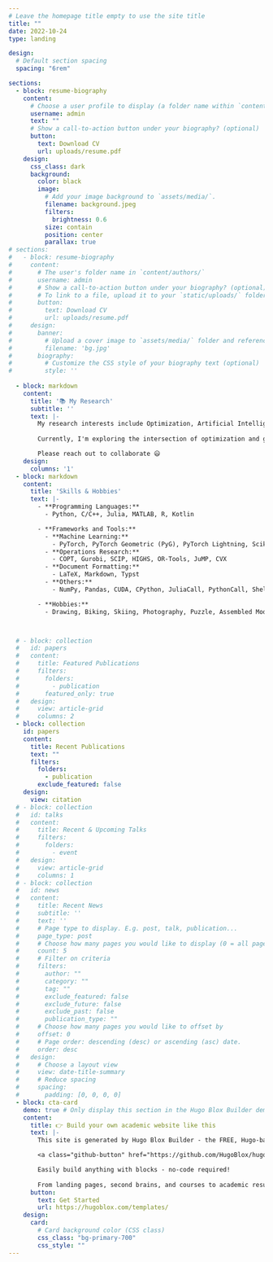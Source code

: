 ```yaml
---
# Leave the homepage title empty to use the site title
title: ""
date: 2022-10-24
type: landing

design:
  # Default section spacing
  spacing: "6rem"

sections:
  - block: resume-biography
    content:
      # Choose a user profile to display (a folder name within `content/authors/`)
      username: admin
      text: ""
      # Show a call-to-action button under your biography? (optional)
      button:
        text: Download CV
        url: uploads/resume.pdf
    design:
      css_class: dark
      background:
        color: black
        image:
          # Add your image background to `assets/media/`.
          filename: background.jpeg
          filters:
            brightness: 0.6
          size: contain
          position: center
          parallax: true
# sections:
#   - block: resume-biography
#     content:
#       # The user's folder name in `content/authors/`
#       username: admin
#       # Show a call-to-action button under your biography? (optional)
#       # To link to a file, upload it to your `static/uploads/` folder
#       button:
#         text: Download CV
#         url: uploads/resume.pdf
#     design:
#       banner:
#         # Upload a cover image to `assets/media/` folder and reference its filename here (optional)
#         filename: 'bg.jpg'
#       biography:
#         # Customize the CSS style of your biography text (optional)
#         style: ''
        
  - block: markdown
    content:
      title: '📚 My Research'
      subtitle: ''
      text: |-
        My research interests include Optimization, Artificial Intelligence and the Interdisciplinary of Operations Research and Machine Learning. 
        
        Currently, I'm exploring the intersection of optimization and generative models.

        Please reach out to collaborate 😃
    design:
      columns: '1'
  - block: markdown
    content:
      title: 'Skills & Hobbies'
      text: |-
        - **Programming Languages:**  
          - Python, C/C++, Julia, MATLAB, R, Kotlin  

        - **Frameworks and Tools:**  
          - **Machine Learning:** 
            - PyTorch, PyTorch Geometric (PyG), PyTorch Lightning, Scikit-learn, Gym, Isaac Gym  
          - **Operations Research:** 
            - COPT, Gurobi, SCIP, HIGHS, OR-Tools, JuMP, CVX  
          - **Document Formatting:** 
            - LaTeX, Markdown, Typst  
          - **Others:** 
            - NumPy, Pandas, CUDA, CPython, JuliaCall, PythonCall, Shell, SSH, Git, YAML, JSON, Office, Photoshop  

        - **Hobbies:**  
          - Drawing, Biking, Skiing, Photography, Puzzle, Assembled Model, Coffee  



  # - block: collection
  #   id: papers
  #   content:
  #     title: Featured Publications
  #     filters:
  #       folders:
  #         - publication
  #       featured_only: true
  #   design:
  #     view: article-grid
  #     columns: 2
  - block: collection
    id: papers
    content:
      title: Recent Publications
      text: ""
      filters:
        folders:
          - publication
        exclude_featured: false
    design:
      view: citation
  # - block: collection
  #   id: talks
  #   content:
  #     title: Recent & Upcoming Talks
  #     filters:
  #       folders:
  #         - event
  #   design:
  #     view: article-grid
  #     columns: 1
  # - block: collection
  #   id: news
  #   content:
  #     title: Recent News
  #     subtitle: ''
  #     text: ''
  #     # Page type to display. E.g. post, talk, publication...
  #     page_type: post
  #     # Choose how many pages you would like to display (0 = all pages)
  #     count: 5
  #     # Filter on criteria
  #     filters:
  #       author: ""
  #       category: ""
  #       tag: ""
  #       exclude_featured: false
  #       exclude_future: false
  #       exclude_past: false
  #       publication_type: ""
  #     # Choose how many pages you would like to offset by
  #     offset: 0
  #     # Page order: descending (desc) or ascending (asc) date.
  #     order: desc
  #   design:
  #     # Choose a layout view
  #     view: date-title-summary
  #     # Reduce spacing
  #     spacing:
  #       padding: [0, 0, 0, 0]
  - block: cta-card
    demo: true # Only display this section in the Hugo Blox Builder demo site
    content:
      title: 👉 Build your own academic website like this
      text: |-
        This site is generated by Hugo Blox Builder - the FREE, Hugo-based open source website builder trusted by 250,000+ academics like you.

        <a class="github-button" href="https://github.com/HugoBlox/hugo-blox-builder" data-color-scheme="no-preference: light; light: light; dark: dark;" data-icon="octicon-star" data-size="large" data-show-count="true" aria-label="Star HugoBlox/hugo-blox-builder on GitHub">Star</a>

        Easily build anything with blocks - no-code required!
        
        From landing pages, second brains, and courses to academic resumés, conferences, and tech blogs.
      button:
        text: Get Started
        url: https://hugoblox.com/templates/
    design:
      card:
        # Card background color (CSS class)
        css_class: "bg-primary-700"
        css_style: ""
---
```

